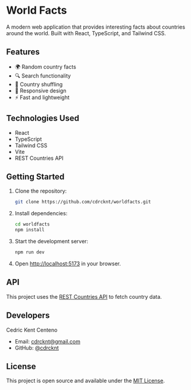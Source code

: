 # World Facts

A modern web application that provides interesting facts about countries around the world. Built with React, TypeScript, and Tailwind CSS.

## Features

- 🌍 Random country facts
- 🔍 Search functionality
- 🎲 Country shuffling
- 📱 Responsive design
- ⚡ Fast and lightweight

## Technologies Used

- React
- TypeScript
- Tailwind CSS
- Vite
- REST Countries API

## Getting Started

1. Clone the repository:
   ```bash
   git clone https://github.com/cdrcknt/worldfacts.git
   ```

2. Install dependencies:
   ```bash
   cd worldfacts
   npm install
   ```

3. Start the development server:
   ```bash
   npm run dev
   ```

4. Open [http://localhost:5173](http://localhost:5173) in your browser.

## API

This project uses the [REST Countries API](https://restcountries.com/) to fetch country data.

## Developers

Cedric Kent Centeno
- Email: cdrcknt@gmail.com
- GitHub: [@cdrcknt](https://github.com/cdrcknt)

## License

This project is open source and available under the [MIT License](LICENSE).